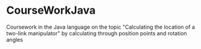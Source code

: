 # CourseWorkJava
Coursework in the Java language on the topic "Calculating the location of a two-link manipulator" by calculating through position points and rotation angles
